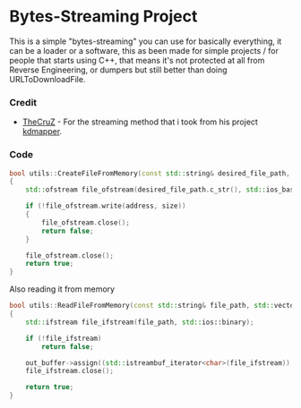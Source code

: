 # Bytes-Streaming Project

This is a simple "bytes-streaming" you can use for basically everything, it can be a loader or a software, this as been made for simple projects / for people that starts using C++, that means it's not protected at all from Reverse Engineering, or dumpers but still better than doing URLToDownloadFile.

### Credit

* [TheCruZ](https://blog.cr4.sh/) - For the streaming method that i took from his project [kdmapper](https://github.com/TheCruZ/kdmapper).

### Code

```cpp
bool utils::CreateFileFromMemory(const std::string& desired_file_path, const char* address, size_t size)
{
	std::ofstream file_ofstream(desired_file_path.c_str(), std::ios_base::out | std::ios_base::binary);

	if (!file_ofstream.write(address, size))
	{
		file_ofstream.close();
		return false;
	}

	file_ofstream.close();
	return true;
}
```

Also reading it from memory
```cpp
bool utils::ReadFileFromMemory(const std::string& file_path, std::vector<uint8_t>* out_buffer)
{
	std::ifstream file_ifstream(file_path, std::ios::binary);

	if (!file_ifstream)
		return false;

	out_buffer->assign((std::istreambuf_iterator<char>(file_ifstream)), std::istreambuf_iterator<char>());
	file_ifstream.close();

	return true;
}
```
